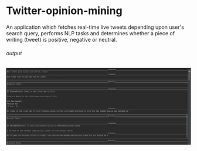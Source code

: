 # Twitter-opinion-mining
An application which fetches real-time live tweets depending upon user's search query, performs NLP tasks and determines whether a piece of writing (tweet) is positive, negative or neutral.
<h6> output</h6>
<img src="output.PNG">
